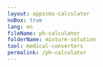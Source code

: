 ```yaml
---
layout: appscms-calculator
noBox: true
lang: en
fileName: ph-calculator
folderName: mixture-solution
tool: medical-converters
permalink: /ph-calculator
---
```


